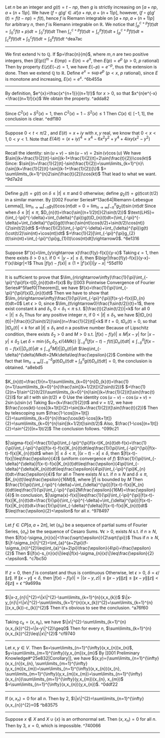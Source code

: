 
Let $n$ be an integer and $g(t)=t-np$, then $g$ is strictly increasing on $[a+np,a+(n+1)p]$. 
We have $(f\circ g)g'\in\mathscr{R}[a+np,a+(n+1)p]$, however, $(f\circ g)g'(t)=f(t-np)=f(t)$, hence $f$ is Riemann integrable on $[a+np,a+(n+1)p]$ for arbitrary $n$, then $f$ is Riemann integrable on $\mathbb{R}$.
We notice that $\int_{p}^{c+p}f(t)dt=\int_{0}^{c}f(t+p)dt=\int_{0}^{c}f(t)dt$
Then $\int_{c}^{c+p}f(t)dt=\int_{c}^{p}f(t)dt+\int_{p}^{c+p}f(t)dt=\int_{c}^{p}f(t)dt+\int_{0}^{c}f(t)dt=\int_{0}^{p}f(t)dt$  ^dea7ac

---

We first extend $\mathbb{N}$ to $\mathbb{Q}$.
If $p=\frac{n}{m}$, where $m,n$ are two positive integers, then $[E(p)]^{m}=E(mp)=E(n)=e^{n}$, then $E(p)=e^{p}$ ($p>0$, $p$ rational)
Then by property $E(z)E(-z)=1$, we have $E(-p)=e^{-p}$, thus the extension is done.
Then we extend $\mathbb{Q}$ to $\mathbb{R}$.
Define $e^{x}=\sup e^{p}$ ($p<x$, $p$ rational), since $E$ is monotone and increasing, $E(x)=e^{x}$. ^6b455a

---

By definition, $e^{x}>\frac{x^{n+1}}{(n+1)!}$ for $x>0$, so that $x^{n}e^{-x}<\frac{(n+1)!}{x}$
We obtain the property. ^adda82

---

Since $C^{2}(x)+S^{2}(x)=1$, then $C^{2}(x)=1-S^{2}(x)\leq1$
Then $C(x)\in[-1,1]$, the conclusion is clear. ^edf180

---

Suppose $0<t<\pi/2$ , and $E(it)=x+iy$ with $x,y$ real, we know that $0<x<1, 0<y<1$.
Note that $E(4it)=(x+iy)^{4}=x^{4}-6x^{2}y^{2}+y^{4}+4ixy(x^{2}-y^{2})$

---

Recall the identity: $\sin(u+v)-\sin(u-v)=2\sin(v)\cos(u)$
We have $\sin[(k+\frac{1}{2})t]-\sin[(k-1+\frac{1}{2})t]=2\sin(\frac{t}{2})\cos(kt)$
Since:  $\sin[(n+\frac{1}{2})t]-\sin(\frac{1}{2})=\sum\limits_{k=1}^{n}\{\sin[(k+\frac{1}{2})t]-\sin[(k-1+\frac{1}{2})]\}$
$= \sum\limits_{k=1}^{n}2\sin(\frac{t}{2})\cos(kt)$
That lead to what we want. ^9d7a2d

---

Define $g_{1}(t)=g(t)$ on $\delta\leq|t|\leq\pi$ and 0 otherwise; define $g_{2}(t)=g(t)\cot(t/2)$ in a similar manner.
By [[002 Fourier Series#^13ac64|Riemann-Lebesgue Lemma]], 
$\lim_{n\rightarrow\infty}\int_{-\pi}g_{1}(t)\cos(nt)dt=0=\lim_{n\rightarrow\infty}\int_{-\pi}^{\pi}g_{2}(t)\sin(nt)dt$
Since when $\delta\leq|t|\leq\pi$, $D_{n}(t)=\frac{\sin[(n+1/2)t]}{2\sin(t/2)}$
$\text{LHS}=(\int_{-\pi}^{-\delta}+\int_{\delta}^{\pi})g(t)D_{n}(t)dt=(\int_{-\pi}^{-\delta}+\int_{\delta}^{\pi})g(t)\frac{\sin(nt)\cos(t/2)+\sin(t/2)\cos(nt)}{2\sin(t/2)}dt$
$=\frac{1}{2}(\int_{-\pi}^{-\delta}+\int_{\delta}^{\pi})g(t)(\cot(t/2)\sin(nt)+\cos(nt))dt$
$=\frac{1}{2}[\int_{-\pi}^{\pi}g_{2}(t)\sin(nt)+\int_{-\pi}^{\pi}g_{1}(t)\cos(nt)dt]\rightarrow0$. ^6e1316

---

Suppose $f'(x)=\lim_{y\rightarrow x}\frac{f(y)-f(x)}{y-x}$
Taking $\epsilon=1$, then there exists  $\delta>0$ s.t. if $0<|y-x|\leq\delta$, then $\bigr|\frac{f(y)-f(x)}{y-x}-f'(x)\bigr|<1$
Thus $|f(y)-f(x)|\leq(1+|f'(x)|)|y-x|$  ^55d110

---

It is sufficient to prove that $\lim_{n\rightarrow\infty}\frac{1}{\pi}\int_{-\pi}^{\pi}f(x-t)D_{n}(t)dt=f(x)$
By [[003 Pointwise Convergence of Fourier Series#^5faef0|Theorem]], we have $f(x)=\frac{1}{\pi}\int_{-\pi}^{\pi}f(x)D_{n}(t)dt$
Then we have to show that $\lim_{n\rightarrow\infty}\frac{1}{\pi}\int_{-\pi}^{\pi}[f(x-y)-f(x)]D_{n}(t)dt=0$
Let $\epsilon>0$, since
$\lim_{t\rightarrow0}\frac{1\sin(t/2)}{t}=1$, there exist constant $k$ and $\delta_{1}$, $0<\delta_{1}<\pi$ s.t.
$|\frac{t}{2\sin(t/2)}|<k$ for all $0<|t|\leq\delta_{1}$
Thus for any positive integer $n$, if $0<|t|\leq\delta_{1}$, we have 
$|tD_{n}(t)|=|\frac{t}{2\sin(t/2)}\sin[(n+\frac{1}{2})t]|<k$ 
If $t=0$, $tD_{n}(t)=0$, so that 
$|tD_{n}(t)|<k$ for all $|t|\leq\delta_{1}$ and $n$ a positive number
Because of Lipschitz condition, there exists $\delta_{2}>0$ and $M>0$ s.t.
$|f(x)-f(y)|\leq M|x-y|$ for $|x-y|\leq\delta_{2}$ 
Let $\delta=\min\{\delta_{1},\delta_{2}, \epsilon/(4Mk)\}$
$|\int_{-\delta}^{\delta}[f(x-t)-f(t)]D_{n}(t)dt|\leq\int_{-\delta}^{\delta}|f(x-t)-f(x)||D_{n}(t)|dt\leq\int_{-\delta}^{\delta}M|t||D_{n}(t)|dt$ 
$\leq\int_{-\delta}^{\delta}Mkdt=2Mk\delta\leq\frac{\epsilon}{2}$
Combine with the fact that $\lim_{n\rightarrow\infty}\bigr [\int_{-\pi}^{-\delta}g(t)D_{n}(t)dt+\int_{\delta}^{\pi}g(t)D_{n}(t)dt\bigr]=0$, the conclusion is obtained. ^a8ebd5

---

$K_{n}(t)=\frac{1}{n+1}\sum\limits_{k=0}^{n}D_{k}(t)=\frac{1}{n+1}\sum\limits_{k=0}^{n}\frac{\sin[(k+1/2)t]}{2\sin(t/2)}$
$=\frac{1}{2(n+1)\sin^{2}(t/2)}\sum\limits_{k=0}^{n}\sin[(k+\frac{1}{2})t]\sin(\frac{t}{2})$ for all $t$ with $\sin(t/2)\neq0$
Use the identity $\cos(u-v)-\cos(u+v)=2\sin(u)\sin(v)$
Taking $u=(k+\frac{1}{2})t$ and $v=t/2$, we have
$\frac{\cos(kt)-\cos[(k+1)t]}{2}=\sin[(k+\frac{1}{2})t]\sin(\frac{t}{2})$
Then by telescoping sum
$\frac{1-\cos[(n+1)t]}{2}=\sum\limits_{k=0}^{n}\frac{\cos(kt)-\cos[(k+1)t]}{2}=\sum\limits_{k=0}^{n}\sin[(k+1/2)t]\sin(t/2)$
Also, $\frac{1-\cos[(n+1)t]}{2}=\sin^{2}[(n+1)t/2]$
The conclusion follows. ^099c21

---

$|\sigma-f(x)|=\frac{1}{\pi}\int_{-\pi}^{\pi}f(x-t)K_{n}(t)dt-f(x)=\frac{1}{\pi}\int_{-\pi}^{\pi}[f(x-t)-f(x)]K_{n}(t)dt\leq\frac{1}{\pi}\int_{-\pi}^{\pi}|f(x-t)-f(x)|K_{n}(t)dt$
when $|t|\leq\delta<\pi$, $|(x-t)-x|\leq\delta$, then $|f(x-t)-f(x)|\leq\frac{\epsilon}{4}$ (uniform convergence of $f$)
$\frac{1}{\pi}\int_{-\delta}^{\delta}|f(x-t)-f(x)|K_{n}(t)dt\leq\frac{\epsilon}{4\pi}\int_{-\delta}^{\delta}K_{n}(t)dt\leq\frac{\epsilon}{4\pi}\int_{-\pi}^{\pi}K_{n}(t)dt=\frac{\epsilon}{4}$ for all $n$
There exists $N$ s.t. if $n\geq N$ and $\delta\leq\pi$, $K_{n}(t)\leq\frac{\epsilon}{16M}$, where $|f|$ is bounded by $M$
Then $\frac{1}{\pi}(\int_{-\pi}^{-\delta}+\int_{\delta}^{\pi})|f(x-t)-f(x)|K_{n}(t)dt\leq\frac{1}{\pi}\int_{-\pi}^{\pi}2M\frac{\epsilon}{16M}=\frac{\epsilon}{4}$
In conclusion, $|\sigma(x)-f(x)|\leq\frac{1}{\pi}\int_{-\pi}^{\pi}|f(x-t)-f(x)|K_{n}(t)dt=\frac{1}{\pi}(\int_{-\pi}^{-\delta}+\int_{\delta}^{\pi})|f(x-t)-f(x)|K_{n}(t)dt+\frac{1}{\pi}\int_{-\delta}^{\delta}|f(x-t)-f(x)|K_{n}(t)dt$ $\leq\frac{\epsilon}{2}<\epsilon$ for all $x$. ^978497

---

Let $f\in CP[a,a+2\pi]$, let $\{s_{n}\}$ be a sequence of partial sums of Fourier Series, $\{\sigma_{n}\}$ be the sequence of Cesaro Sums.
$\forall\epsilon>0$, exists $N$ s.t. if $n\geq N$, then $|f(x)-\sigma_{n}(x)|<\frac{\sqrt{\epsilon}}{2\sqrt{\pi}}$ 
Thus if $n\geq N$, $\|f-\sigma_{n}\|^{2}=\int_{a}^{a+2\pi}(f-\sigma_{n})^{2}\leq\int_{a}^{a+2\pi}\frac{\epsilon}{4\pi}=\frac{\epsilon}{2}$
Then $\|f(x)-s_{n}(x)\|\leq\|f(x)-\sigma_{n}(x)\|\leq\frac{\epsilon}{2}<\epsilon$. ^c7bc50

---

If $z=0$, then $f$ is constant and thus is continuous
Otherwise, let $\epsilon>0$, $\delta=\epsilon/\|z\|$. If $\|x-y\|<\delta$, then 
$|f(x)-f(y)|=|(x-y,z)|\leq\|x-y\|\|z\|\leq\|x-y\|\|z\|<\delta\|z\|=\epsilon$ ^9a699a

---

$\|x-z_{n}\|^{2}=\|x\|^{2}-\sum\limits_{k=1}^{n}(x,x_{k})$
$\|x-y_{n}\|=\|x\|^{2}-\sum\limits_{k=1}^{n}(x,x_{k})^{2}+\sum\limits_{k=1}^{n}[(x,x_{k})-c_{k}]^{2}$
Then it's obvious to see the conclusion. ^a76f60

---

Taking $c_{k}=(x,x_{k})$, we have
$\|x\|^{2}-\sum\limits_{k=1}^{n}(x,x_{k})^{2}=\|x-y\|^{2}\geq0$
Then for every $n$, 
$\sum\limits_{k=1}^{n}(x,x_{k})^{2}\leq\|x\|^{2}$ ^cf9740

---

Let $x,y\in V$. Then $x=\sum\limits_{n=1}^{\infty}(x,x_{n})x_{n}$, $y=\sum\limits_{m=1}^{\infty}(y,x_{m})x_{m}$
By [[001 Preliminary Knowledge#^25e832|Corollary]], we have
$(x,y)=(\sum\limits_{n=1}^{\infty}(x,x_{n})x_{n}, \sum\limits_{m=1}^{\infty}(y,x_{m})x_{m})=\sum\limits_{n=1}^{\infty}(x,x_{n})(x_{n}, \sum\limits_{m=1}^{\infty}(y,x_{m})x_{m})=\sum\limits_{n=1}^{\infty}(x,x_{n})\sum\limits_{m=1}^{\infty}(y,x_{m})(x_{n}, x_{m})$
$=\sum\limits_{n=1}^{\infty}(x,x_{n})(y,x_{n})$. ^0ddf22

---

If $(x,x_{n})=0$ for all $n$. Then by 2, $\|x\|^{2}=\sum\limits_{n=1}^{\infty}(x,x_{n})^{2}=0$ ^b83575

---

Suppose $x\notin X$ and $X\cup\{x\}$ is an orthonormal set. Then $(x,x_{n})=0$ for all $n$. Then by 3, $x=0$, which is impossible. ^740066

---








